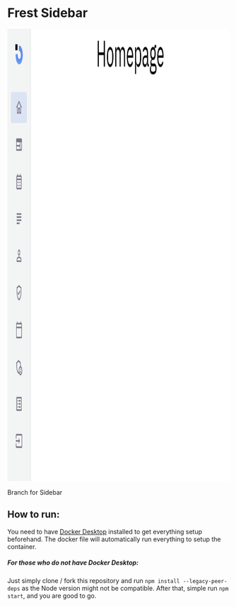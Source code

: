 # Frest Sidebar

<img src="https://raw.githubusercontent.com/JealousGx/snippets/frest-sidebar/src/assets/goal.png" alt="Sidebar" height="1024">

Branch for Sidebar

## How to run:

You need to have [Docker Desktop](https://www.docker.com/get-started/) installed to get everything setup beforehand. The docker file will automatically run everything to setup the container.

##### For those who do not have Docker Desktop:

Just simply clone / fork this repository and run `npm install --legacy-peer-deps` as the Node version might not be compatible. After that, simple run `npm start`, and you are good to go.
